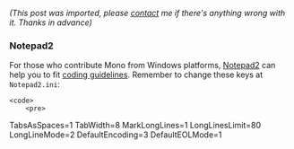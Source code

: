 *(This post was imported, please [contact](#/contact) me if there's anything wrong with it. Thanks in advance)*

<div class="entry-body">
<h3>Notepad2</h3>
<p>
	For those who contribute Mono from Windows platforms, <a href="http://www.flos-freeware.ch/notepad2.html">Notepad2</a> can help you to fit <a href="http://www.mono-project.com/Coding_Guidelines">coding guidelines</a>. Remember to change these keys at <code>Notepad2.ini</code>:
	
	<code>
		<pre>	
TabsAsSpaces=1
TabWidth=8
MarkLongLines=1
LongLinesLimit=80
LongLineMode=2
DefaultEncoding=3
DefaultEOLMode=1
		</pre>
	</code>
</p>
</div>
